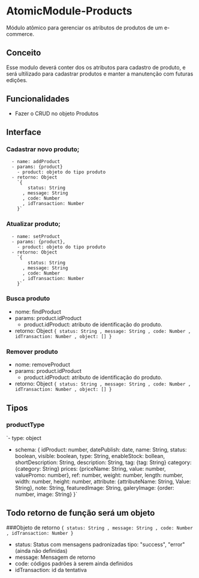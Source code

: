 # AtomicModule-Products

  Módulo atômico para gerenciar os atributos de produtos de um e-commerce.
## Conceito

  Esse modulo deverá conter dos os atributos para cadastro de produto, e será ultilizado para cadastrar produtos e manter a manutenção com futuras edições.

## Funcionalidades

  - Fazer o CRUD no objeto Produtos

## Interface


### Cadastrar novo produto;

      - name: addProduct
      - params: {product}
        - product: objeto do tipo produto
      - retorno: Object
        `{
            status: String
          , message: String
          , code: Number
          , idTransaction: Number
        }`

### Atualizar produto;

      - name: setProduct
      - params: {product},
        - product: objeto do tipo produto
      - retorno: Object
        `{
            status: String
          , message: String
          , code: Number
          , idTransaction: Number
        }`

### Busca produto
  - nome: findProduct
  - params: product.idProduct
    - product.idProduct: atributo de identificação do produto.
  - retorno: Object
    `{
        status: String
      , message: String
      , code: Number
      , idTransaction: Number
      , object: []
    }`

### Remover produto
  - nome: removeProduct
  - params: product.idProduct
    - product.idProduct: atributo de identificação do produto.
  - retorno: Object
    `{
        status: String
      , message: String
      , code: Number
      , idTransaction: Number
      , object: []
    }`


## Tipos

### productType

  `- type: object
  - schema:
    {
        idProduct: number,
        datePublish: date,
        name: String,
        status: boolean,
        visible: boolean,
        type: String,
        enableStock: bollean,
        shortDescription: String,
        description: String,
        tag: {tag: String}
        category: {category: String}
        prices: {priceName: String, value: number, valuePromo: number},
        ref: number,
        weight: number,
        length: number,
        width: number,
        height: number,
        attribute: {attributeName: String, Value: String},
        note: String,
        featuredImage: String,
        galeryImage: {order: number, image: String}
    }`




## Todo retorno de função será um objeto
###Objeto de retorno
    `{
        status: String
      , message: String
      , code: Number
      , idTransaction: Number
    }`

  - status: Status com mensagens padronizadas tipo: "success", "error" (ainda não definidas)
  - message: Mensagem de retorno
  - code:  códigos padrões à serem ainda definidos
  - idTransaction: id da tentativa
